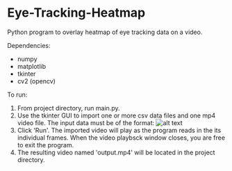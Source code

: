 # Eye-Tracking-Heatmap

Python program to overlay heatmap of eye tracking data on a video.

Dependencies:
- numpy
- matplotlib
- tkinter
- cv2 (opencv)

To run: 
1. From project directory, run main.py.
2. Use the tkinter GUI to import one or more csv data files and one mp4 video file. The input data must be of the format:
  ![alt text](https://github.com/[saripagurek]/[Eye-Tracking-Heatmap]/blob/[main]/exampleCSV.png?raw=true)
3. Click 'Run'. The imported video will play as the program reads in the its individual frames. When the video playbsck window closes, you are free to exit the program.
4. The resulting video named 'output.mp4' will be located in the project directory.

